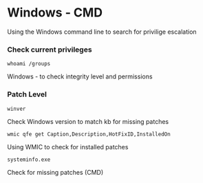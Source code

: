 # Windows - CMD

Using the Windows command line to search for privilige escalation

### Check current privileges

```whoami /groups ```

Windows - to check integrity level and permissions

### Patch Level

```winver```

Check Windows version to match kb for missing patches

```wmic qfe get Caption,Description,HotFixID,InstalledOn```

Using WMIC to check for installed patches

```systeminfo.exe```

Check for missing patches (CMD)
